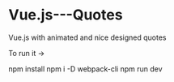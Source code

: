# Vue.js---Quotes
Vue.js with animated and nice designed quotes

To run it ->

npm install
npm i -D webpack-cli
npm run dev
